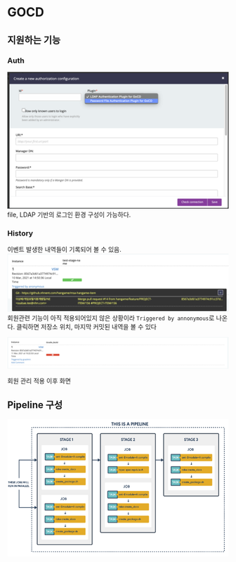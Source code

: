 
# GOCD

## 지원하는 기능

### Auth
![img.png](2961629438810921732.png)
file, LDAP 기반의 로그인 환경 구성이 가능하다.


### History
이벤트 발생한 내역들이 기록되어 볼 수 있음.
![img.png](2961627193320678399.png)
회원관련 기능이 아직 적용되어있지 않은 상황이라 `Triggered by annonymous`로 나온다.
클릭하면 저장소 위치, 마지막 커밋된 내역을 볼 수 있다

![img.png](2962311888145026846.png)

회원 관리 적용 이후 화면

## Pipeline 구성
![img.png](2961650725365830567.png)


